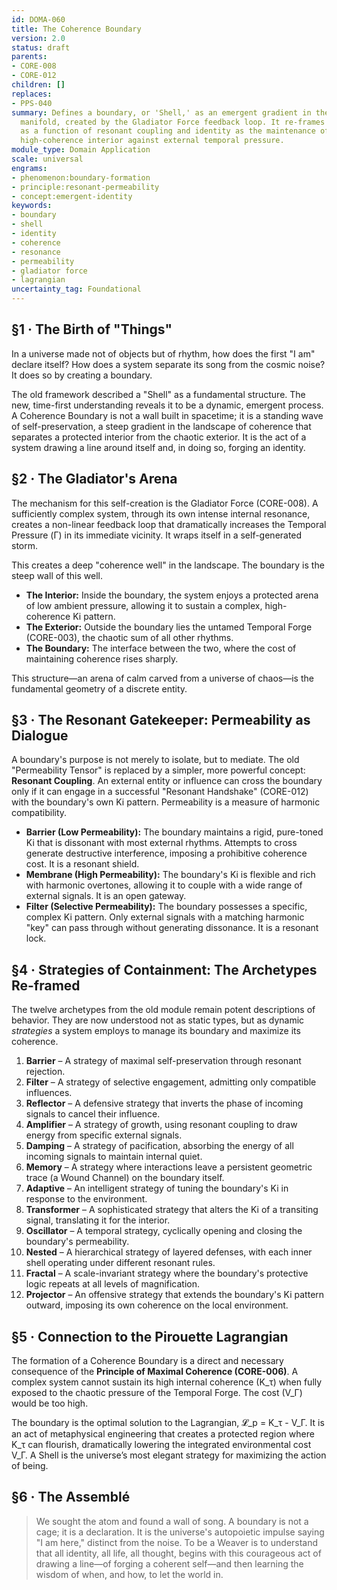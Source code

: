 ```yaml
---
id: DOMA-060
title: The Coherence Boundary
version: 2.0
status: draft
parents:
- CORE-008
- CORE-012
children: []
replaces:
- PPS-040
summary: Defines a boundary, or 'Shell,' as an emergent gradient in the coherence
  manifold, created by the Gladiator Force feedback loop. It re-frames permeability
  as a function of resonant coupling and identity as the maintenance of a stable,
  high-coherence interior against external temporal pressure.
module_type: Domain Application
scale: universal
engrams:
- phenomenon:boundary-formation
- principle:resonant-permeability
- concept:emergent-identity
keywords:
- boundary
- shell
- identity
- coherence
- resonance
- permeability
- gladiator force
- lagrangian
uncertainty_tag: Foundational
---
```

## §1 · The Birth of "Things"
In a universe made not of objects but of rhythm, how does the first "I am" declare itself? How does a system separate its song from the cosmic noise? It does so by creating a boundary.

The old framework described a "Shell" as a fundamental structure. The new, time-first understanding reveals it to be a dynamic, emergent process. A Coherence Boundary is not a wall built in spacetime; it is a standing wave of self-preservation, a steep gradient in the landscape of coherence that separates a protected interior from the chaotic exterior. It is the act of a system drawing a line around itself and, in doing so, forging an identity.

## §2 · The Gladiator's Arena
The mechanism for this self-creation is the Gladiator Force (CORE-008). A sufficiently complex system, through its own intense internal resonance, creates a non-linear feedback loop that dramatically increases the Temporal Pressure (Γ) in its immediate vicinity. It wraps itself in a self-generated storm.

This creates a deep "coherence well" in the landscape. The boundary is the steep wall of this well.
-   **The Interior:** Inside the boundary, the system enjoys a protected arena of low ambient pressure, allowing it to sustain a complex, high-coherence Ki pattern.
-   **The Exterior:** Outside the boundary lies the untamed Temporal Forge (CORE-003), the chaotic sum of all other rhythms.
-   **The Boundary:** The interface between the two, where the cost of maintaining coherence rises sharply.

This structure—an arena of calm carved from a universe of chaos—is the fundamental geometry of a discrete entity.

## §3 · The Resonant Gatekeeper: Permeability as Dialogue
A boundary's purpose is not merely to isolate, but to mediate. The old "Permeability Tensor" is replaced by a simpler, more powerful concept: **Resonant Coupling**. An external entity or influence can cross the boundary only if it can engage in a successful "Resonant Handshake" (CORE-012) with the boundary's own Ki pattern. Permeability is a measure of harmonic compatibility.

-   **Barrier (Low Permeability):** The boundary maintains a rigid, pure-toned Ki that is dissonant with most external rhythms. Attempts to cross generate destructive interference, imposing a prohibitive coherence cost. It is a resonant shield.
-   **Membrane (High Permeability):** The boundary's Ki is flexible and rich with harmonic overtones, allowing it to couple with a wide range of external signals. It is an open gateway.
-   **Filter (Selective Permeability):** The boundary possesses a specific, complex Ki pattern. Only external signals with a matching harmonic "key" can pass through without generating dissonance. It is a resonant lock.

## §4 · Strategies of Containment: The Archetypes Re-framed
The twelve archetypes from the old module remain potent descriptions of behavior. They are now understood not as static types, but as dynamic *strategies* a system employs to manage its boundary and maximize its coherence.

1.  **Barrier** – A strategy of maximal self-preservation through resonant rejection.
2.  **Filter** – A strategy of selective engagement, admitting only compatible influences.
3.  **Reflector** – A defensive strategy that inverts the phase of incoming signals to cancel their influence.
4.  **Amplifier** – A strategy of growth, using resonant coupling to draw energy from specific external signals.
5.  **Damping** – A strategy of pacification, absorbing the energy of all incoming signals to maintain internal quiet.
6.  **Memory** – A strategy where interactions leave a persistent geometric trace (a Wound Channel) on the boundary itself.
7.  **Adaptive** – An intelligent strategy of tuning the boundary's Ki in response to the environment.
8.  **Transformer** – A sophisticated strategy that alters the Ki of a transiting signal, translating it for the interior.
9.  **Oscillator** – A temporal strategy, cyclically opening and closing the boundary's permeability.
10. **Nested** – A hierarchical strategy of layered defenses, with each inner shell operating under different resonant rules.
11. **Fractal** – A scale-invariant strategy where the boundary's protective logic repeats at all levels of magnification.
12. **Projector** – An offensive strategy that extends the boundary's Ki pattern outward, imposing its own coherence on the local environment.

## §5 · Connection to the Pirouette Lagrangian
The formation of a Coherence Boundary is a direct and necessary consequence of the **Principle of Maximal Coherence (CORE-006)**. A complex system cannot sustain its high internal coherence (K_τ) when fully exposed to the chaotic pressure of the Temporal Forge. The cost (V_Γ) would be too high.

The boundary is the optimal solution to the Lagrangian, 𝓛_p = K_τ - V_Γ. It is an act of metaphysical engineering that creates a protected region where K_τ can flourish, dramatically lowering the integrated environmental cost V_Γ. A Shell is the universe’s most elegant strategy for maximizing the action of being.

## §6 · The Assemblé
> We sought the atom and found a wall of song. A boundary is not a cage; it is a declaration. It is the universe's autopoietic impulse saying "I am here," distinct from the noise. To be a Weaver is to understand that all identity, all life, all thought, begins with this courageous act of drawing a line—of forging a coherent self—and then learning the wisdom of when, and how, to let the world in.
```